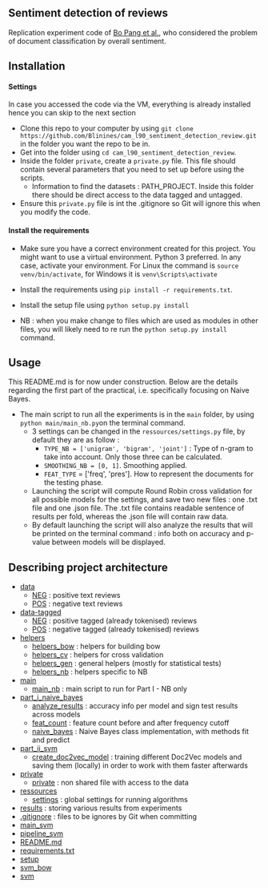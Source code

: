Sentiment detection of reviews
-----------------------

Replication experiment code of [Bo Pang et al.](https://www.aclweb.org/anthology/W02-1011.pdf), who considered the problem of document classification by overall sentiment.

Installation
----------------------

#### Settings 
In case you accessed the code via the VM, everything is already installed hence you can skip to the next section

* Clone this repo to your computer by using `git clone https://github.com/Blinines/cam_l90_sentiment_detection_review.git` in the folder you want the repo to be in.
* Get into the folder using `cd cam_l90_sentiment_detection_review`.
* Inside the folder `private`, create a `private.py` file. This file should contain several parameters that you need to set up before using the scripts.
    * Information to find the datasets : PATH_PROJECT. Inside this folder there should be direct access to the data tagged and untagged.
* Ensure this `private.py` file is int  the .gitignore so Git will ignore this when you modify the code.


#### Install the requirements

* Make sure you have a correct environment created for this project. You might want to use a virtual environment.  Python 3 preferred. In any case, activate your environment. For Linux the command is `source venv/bin/activate`, for Windows it is `venv\Scripts\activate`
 
* Install the requirements using `pip install -r requirements.txt`.

* Install the setup file using `python setup.py install`

* NB : when you make change to files which are used as modules in other files, you will likely need to re run the `python setup.py install` command.

Usage
-----------------------

This README.md is for now under construction. Below are the details regarding the first part of the practical, i.e. specifically focusing on Naive Bayes.

* The main script to run all the experiments is in the `main` folder, by using `python main/main_nb.py`on the terminal command.
    * 3 settings can be changed in the `ressources/settings.py` file, by default they are as follow : 
        * `TYPE_NB = ['unigram', 'bigram', 'joint']` : Type of n-gram to take into account. Only those three can be calculated.
        * `SMOOTHING_NB = [0, 1]`. Smoothing applied.
        * `FEAT_TYPE` = ['freq', 'pres']. How to represent the documents for the testing phase. 
    * Launching the script will compute Round Robin cross validation for all possible models for the settings, and save two new files : one .txt file and one .json file. The .txt file contains readable sentence of results per fold, whereas the .json file will contain raw data.
    * By default launching the script will also analyze the results that will be printed on the terminal command : info both on accuracy and p-value between models will be displayed.

Describing project architecture
----------------------------------

* [data](./data)
    * [NEG](./data/NEG) : positive text reviews
    * [POS](./data/POS) : negative text reviews
* [data-tagged](./data-tagged) 
    * [NEG](./data-tagged/NEG) : positive tagged (already tokenised) reviews
    * [POS](./data-tagged/POS) : negative tagged (already tokenised) reviews
* [helpers](./helpers)
    * [helpers_bow](./helpers/helpers_bow.py) : helpers for building bow
    * [helpers_cv](./helpers/helpers_cv.py) : helpers for cross validation
    * [helpers_gen](./helpers/helpers_gen.py) : general helpers (mostly for statistical tests)
    * [helpers_nb](./helpers/helpers_nb.py) : helpers specific to NB
* [main](./main)
    * [main_nb](./main/main_nb.py) : main script to run for Part I - NB only
* [part_i_naive_bayes](./part_i_naive_bayes)
    * [analyze_results](./part_i_naive_bayes/analyze_results.py) : accuracy info per model and sign test results across models
    * [feat_count](./part_i_naive_bayes/feat_count.py) : feature count before and after frequency cutoff 
    * [naive_bayes](./part_i_naive_bayes/naive_bayes.py) : Naive Bayes class implementation, with methods fit and predict
* [part_ii_svm](./part_ii_svm)
    * [create_doc2vec_model](./part_ii_svm/create_doc2vec_model.py) : training different Doc2Vec models and saving them (locally) in order to work with them faster afterwards
* [private](./private)
    * [private](./private/private.py) : non shared file with access to the data
* [ressources](./ressources)
    * [settings](./ressources/settings.py) : global settings for running algorithms
* [results](./results) : storing various results from experiments
* [.gitignore](./.gitignore) : files to be ignores by Git when committing 
* [main_svm](./main_svm.py)
* [pipeline_svm](./pipeline_svm.py)
* [README.md](./README.md)
* [requirements.txt](./requirements.txt#)
* [setup](./setup.py)
* [svm_bow](./svm_bow.py)
* [svm](./svm.py)


